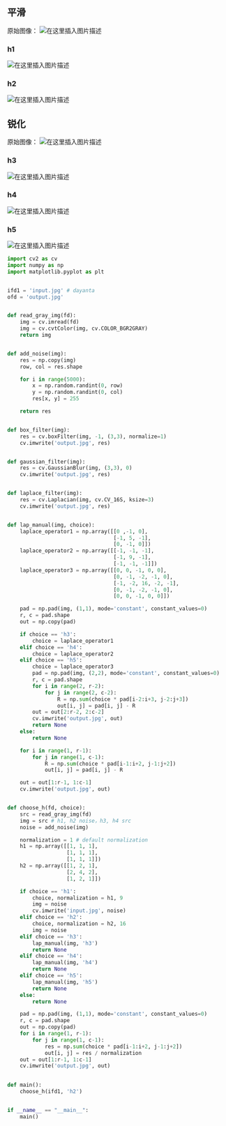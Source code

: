 ## 平滑
原始图像：
![在这里插入图片描述](https://img-blog.csdnimg.cn/20200428182831218.png?x-oss-process=image/watermark,type_ZmFuZ3poZW5naGVpdGk,shadow_10,text_aHR0cHM6Ly9ibG9nLmNzZG4ubmV0L3dlaXhpbl80MzM5MTMxMA==,size_16,color_FFFFFF,t_70)
### h1
![在这里插入图片描述](https://img-blog.csdnimg.cn/20200428182846555.png?x-oss-process=image/watermark,type_ZmFuZ3poZW5naGVpdGk,shadow_10,text_aHR0cHM6Ly9ibG9nLmNzZG4ubmV0L3dlaXhpbl80MzM5MTMxMA==,size_16,color_FFFFFF,t_70)
### h2
![在这里插入图片描述](https://img-blog.csdnimg.cn/20200428183002456.png?x-oss-process=image/watermark,type_ZmFuZ3poZW5naGVpdGk,shadow_10,text_aHR0cHM6Ly9ibG9nLmNzZG4ubmV0L3dlaXhpbl80MzM5MTMxMA==,size_16,color_FFFFFF,t_70)
## 锐化
原始图像：
![在这里插入图片描述](https://img-blog.csdnimg.cn/20200428183209308.png?x-oss-process=image/watermark,type_ZmFuZ3poZW5naGVpdGk,shadow_10,text_aHR0cHM6Ly9ibG9nLmNzZG4ubmV0L3dlaXhpbl80MzM5MTMxMA==,size_16,color_FFFFFF,t_70)
### h3
![在这里插入图片描述](https://img-blog.csdnimg.cn/2020042818323470.png?x-oss-process=image/watermark,type_ZmFuZ3poZW5naGVpdGk,shadow_10,text_aHR0cHM6Ly9ibG9nLmNzZG4ubmV0L3dlaXhpbl80MzM5MTMxMA==,size_16,color_FFFFFF,t_70)
### h4
![在这里插入图片描述](https://img-blog.csdnimg.cn/20200428183315564.png?x-oss-process=image/watermark,type_ZmFuZ3poZW5naGVpdGk,shadow_10,text_aHR0cHM6Ly9ibG9nLmNzZG4ubmV0L3dlaXhpbl80MzM5MTMxMA==,size_16,color_FFFFFF,t_70)

### h5
![在这里插入图片描述](https://img-blog.csdnimg.cn/20200428184857745.png?x-oss-process=image/watermark,type_ZmFuZ3poZW5naGVpdGk,shadow_10,text_aHR0cHM6Ly9ibG9nLmNzZG4ubmV0L3dlaXhpbl80MzM5MTMxMA==,size_16,color_FFFFFF,t_70)


```python
import cv2 as cv        
import numpy as np      
import matplotlib.pyplot as plt


ifd1 = 'input.jpg' # dayanta
ofd = 'output.jpg'


def read_gray_img(fd):
    img = cv.imread(fd)    
    img = cv.cvtColor(img, cv.COLOR_BGR2GRAY)    
    return img


def add_noise(img):
    res = np.copy(img)
    row, col = res.shape

    for i in range(5000):
        x = np.random.randint(0, row)
        y = np.random.randint(0, col)
        res[x, y] = 255  

    return res


def box_filter(img):
    res = cv.boxFilter(img, -1, (3,3), normalize=1)
    cv.imwrite('output.jpg', res)


def gaussian_filter(img):
    res = cv.GaussianBlur(img, (3,3), 0)
    cv.imwrite('output.jpg', res)


def laplace_filter(img):
    res = cv.Laplacian(img, cv.CV_16S, ksize=3)
    cv.imwrite('output.jpg', res)


def lap_manual(img, choice):
    laplace_operator1 = np.array([[0 ,-1, 0],
                                  [-1, 5, -1],
                                  [0, -1, 0]])
    laplace_operator2 = np.array([[-1, -1, -1],
                                  [-1, 9, -1],
                                  [-1, -1, -1]])
    laplace_operator3 = np.array([[0, 0, -1, 0, 0],
                                  [0, -1, -2, -1, 0],
                                  [-1, -2, 16, -2, -1],
                                  [0, -1, -2, -1, 0],
                                  [0, 0, -1, 0, 0]])

    pad = np.pad(img, (1,1), mode='constant', constant_values=0)
    r, c = pad.shape
    out = np.copy(pad)

    if choice == 'h3':
        choice = laplace_operator1
    elif choice == 'h4':
        choice = laplace_operator2
    elif choice == 'h5':
        choice = laplace_operator3
        pad = np.pad(img, (2,2), mode='constant', constant_values=0)
        r, c = pad.shape
        for i in range(2, r-2):
            for j in range(2, c-2):
                R = np.sum(choice * pad[i-2:i+3, j-2:j+3])
                out[i, j] = pad[i, j] - R
        out = out[2:r-2, 2:c-2]
        cv.imwrite('output.jpg', out)
        return None
    else:
        return None

    for i in range(1, r-1):
        for j in range(1, c-1):
            R = np.sum(choice * pad[i-1:i+2, j-1:j+2])
            out[i, j] = pad[i, j] - R

    out = out[1:r-1, 1:c-1]
    cv.imwrite('output.jpg', out)


def choose_h(fd, choice):
    src = read_gray_img(fd)
    img = src # h1, h2 noise，h3, h4 src
    noise = add_noise(img)

    normalization = 1 # default normalization
    h1 = np.array([[1, 1, 1], 
                   [1, 1, 1],
                   [1, 1, 1]])
    h2 = np.array([[1, 2, 1],
                   [2, 4, 2],
                   [1, 2, 1]])

    if choice == 'h1':
        choice, normalization = h1, 9
        img = noise
        cv.imwrite('input.jpg', noise)
    elif choice == 'h2':
        choice, normalization = h2, 16
        img = noise
    elif choice == 'h3':
        lap_manual(img, 'h3')
        return None
    elif choice == 'h4':
        lap_manual(img, 'h4')
        return None
    elif choice == 'h5':
        lap_manual(img, 'h5')
        return None
    else:
        return None

    pad = np.pad(img, (1,1), mode='constant', constant_values=0)
    r, c = pad.shape
    out = np.copy(pad)
    for i in range(1, r-1):
        for j in range(1, c-1):
            res = np.sum(choice * pad[i-1:i+2, j-1:j+2])
            out[i, j] = res / normalization
    out = out[1:r-1, 1:c-1]
    cv.imwrite('output.jpg', out)
    

def main():
    choose_h(ifd1, 'h2')


if __name__ == "__main__":
    main()

```

